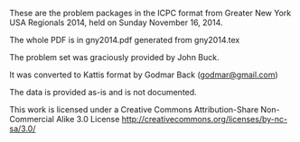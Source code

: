These are the problem packages in the ICPC format from Greater New York USA Regionals 2014,
held on Sunday November 16, 2014.

The whole PDF is in gny2014.pdf generated from gny2014.tex

The problem set was  graciously provided by John Buck.

It was converted to Kattis format by Godmar Back (godmar@gmail.com)

The data is provided as-is and is not documented.

This work is licensed under a Creative Commons Attribution-Share Non-Commercial Alike 3.0 License
http://creativecommons.org/licenses/by-nc-sa/3.0/


